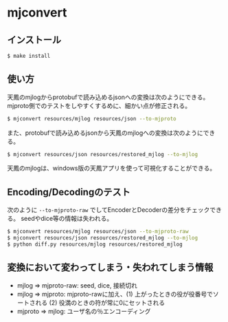 # mjconvert

## インストール

```sh
$ make install
```

## 使い方

天鳳のmjlogからprotobufで読み込めるjsonへの変換は次のようにできる。
mjproto側でのテストをしやすくするめに、細かい点が修正される。

```sh
$ mjconvert resources/mjlog resources/json --to-mjproto
```

また、protobufで読み込めるjsonから天鳳のmjlogへの変換は次のようにできる。

```sh
$ mjconvert resources/json resources/restored_mjlog --to-mjlog
```

天鳳のmjlogは、windows版の天鳳アプリを使って可視化することができる。


## Encoding/Decodingのテスト

次のように `--to-mjproto-raw` でしてEncoderとDecoderの差分をチェックできる。
seedやdice等の情報は失われる。

```sh
$ mjconvert resources/mjlog resources/json --to-mjproto-raw
$ mjconvert resources/json resources/restored_mjlog --to-mjlog
$ python diff.py resources/mjlog resources/restored_mjlog
```

## 変換において変わってしまう・失われてしまう情報

- mjlog => mjproto-raw: seed, dice, 接続切れ
- mjlog => mjproto: mjproto-rawに加え、(1) 上がったときの役が役番号でソートされる (2) 役満のときの符が常に0にセットされる
- mjproto => mjlog: ユーザ名の％エンコーディング
